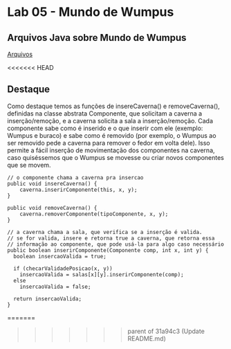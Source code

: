# Lab 05 - Mundo de Wumpus

## Arquivos Java sobre Mundo de Wumpus
[Arquivos](src/pt/c40task/l05wumpus)

<<<<<<< HEAD
## Destaque
Como destaque temos as funções de insereCaverna() e removeCaverna(), definidas na classe abstrata Componente, que solicitam a caverna a inserção/remoção, e a caverna solicita a sala a inserção/remoção. Cada componente sabe como é inserido e o que inserir com ele (exemplo: Wumpus e buraco) e sabe como é removido (por exemplo, o Wumpus ao ser removido pede a caverna para remover o fedor em volta dele). Isso permite a fácil inserção de movimentação dos componentes na caverna, caso quiséssemos que o Wumpus se movesse ou criar novos componentes que se movem.

```
// o componente chama a caverna pra insercao
public void insereCaverna() {
	caverna.inserirComponente(this, x, y);
}
	
public void removeCaverna() {
	caverna.removerComponente(tipoComponente, x, y);
}

// a caverna chama a sala, que verifica se a inserção é valida.
// se for valida, insere e retorna true a caverna, que retorna essa
// informação ao componente, que pode usá-la para algo caso necessário
public boolean inserirComponente(Componente comp, int x, int y) {
  boolean insercaoValida = true;

  if (checarValidadePosicao(x, y))
    insercaoValida = salas[x][y].inserirComponente(comp);
  else
    insercaoValida = false;

  return insercaoValida;
}
```
=======
>>>>>>> parent of 31a94c3 (Update README.md)
